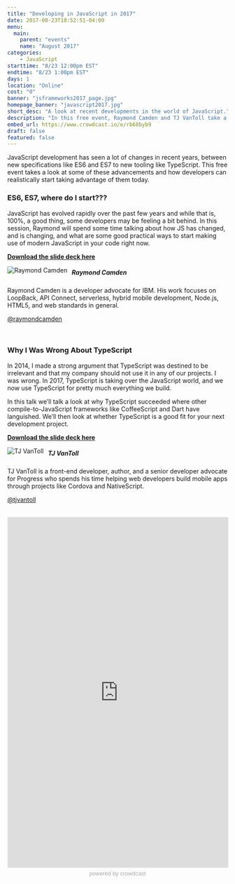 ```yaml
---
title: "Developing in JavaScript in 2017"
date: 2017-08-23T18:52:51-04:00
menu:
  main:
    parent: "events"
    name: "August 2017"
categories:
    - JavaScript
starttime: "8/23 12:00pm EST"
endtime: "8/23 1:00pm EST"
days: 1
location: "Online"
cost: "0"
banner: "jsframeworks2017_page.jpg"
homepage_banner: "javascript2017.jpg"
short_desc: "A look at recent developments in the world of JavaScript."
description: "In this free event, Raymond Camden and TJ VanToll take a look at some of the advancements in JavaScript and how developers can start using them today."
embed_url: https://www.crowdcast.io/e/rb68byb9
draft: false
featured: false
---
```


JavaScript development has seen a lot of changes in recent years, between new specifications like ES6 and ES7 to new tooling like TypeScript. This free event takes a look at some of these advancements and how developers can realistically start taking advantage of them today.

### ES6, ES7, where do I start???

JavaScript has evolved rapidly over the past few years and while that is, 100%, a good thing, some developers may be feeling a bit behind. In this session, Raymond will spend some time talking about how JS has changed, and is changing, and what are some good practical ways to start making use of modern JavaScript in your code right now.

[**Download the slide deck here**](/slides/es6.pdf)

<img src="/images/speakers/raymondcamden.jpg" style="float:left;margin-right: 10px;" alt="Raymond Camden">

##### Raymond Camden

Raymond Camden is a developer advocate for IBM. His work focuses on LoopBack, API Connect, serverless, hybrid mobile development, Node.js, HTML5, and web standards in general.

<i class="fa fa-twitter" aria-hidden="true"></i> [@raymondcamden](https://twitter.com/raymondcamden)

<br style="clear:both;"> 

### Why I Was Wrong About TypeScript

In 2014, I made a strong argument that TypeScript was destined to be irrelevant and that my company should not use it in any of our projects. I was wrong. In 2017, TypeScript is taking over the JavaScript world, and we now use TypeScript for pretty much everything we build.

In this talk we’ll talk a look at why TypeScript succeeded where other compile-to-JavaScript frameworks like CoffeeScript and Dart have languished. We’ll then look at whether TypeScript is a good fit for your next development project.

[**Download the slide deck here**](/slides/Typescript.pdf)

<img src="/images/speakers/tjvantoll.jpg" style="float:left;margin-right: 10px;" alt="TJ VanToll">

##### TJ VanToll

TJ VanToll is a front-end developer, author, and a senior developer advocate for Progress who spends his time helping web developers build mobile apps through projects like Cordova and NativeScript.

<i class="fa fa-twitter" aria-hidden="true"></i> [@tjvantoll](https://twitter.com/tjvantoll)

<br style="clear:both;">
<a name="register"></a>
<iframe width="100%" height="800" frameborder="0" marginheight="0" marginwidth="0" allowtransparency="true" src="https://www.crowdcast.io/e/rb68byb9?navlinks=false&embed=true" style="border: 1px solid #EEE;border-radius:3px;"></iframe><a href="https://www.crowdcast.io/?utm_source=embed&utm_medium=website&utm_campaign=embed" style="color: #aaa; font-family: 'Helvetica', 'Arial', sans-serif;text-decoration: none;display: block;text-align: center;font-size: 13px;padding: 5px 0;">powered by crowdcast</a>
